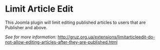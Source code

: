 # Limit Article Edit

This Joomla plugin will limit editing published articles to users that are Publisher and above.

*See for more information:* http://gruz.org.ua/extensions/limitarticleedit-do-not-allow-editing-articles-after-they-are-published.html